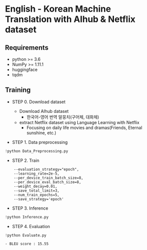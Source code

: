 # English - Korean Machine Translation with AIhub & Netflix dataset
## Requirements
- python >= 3.6
- NumPy >= 1.11.1
- huggingface
- tqdm

## Training
- STEP 0. Download dataset
    - Download AIhub dataset
        - 한국어-영어 번역 말뭉치(구어체, 대화체)
    - extract Netflix dataset using Language Learning with Netflix
        - Focusing on daily life movies and dramas(Friends, Eternal sunshine, etc.)

- STEP 1. Data preprocessing
```python
!python Data_Preprocessing.py 
```

- STEP 2. Train
``` 
    --evaluation_strategy="epoch",
    --learning_rate=2e-5,
    --per_device_train_batch_size=8,
    --per_device_eval_batch_size=8,
    --weight_decay=0.01,
    --save_total_limit=3,
    --num_train_epochs=5,
    --save_strategy='epoch'
```

- STEP 3. Inference
```python
!python Inference.py 
```

- STEP 4. Evaluation
```python
!python Evaluate.py 
```
    - BLEU score : 15.55
